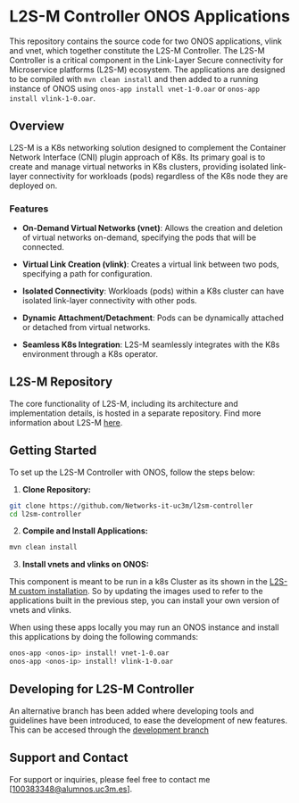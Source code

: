# L2S-M Controller ONOS Applications

This repository contains the source code for two ONOS applications, vlink and vnet, which together constitute the L2S-M Controller. The L2S-M Controller is a critical component in the Link-Layer Secure connectivity for Microservice platforms (L2S-M) ecosystem. The applications are designed to be compiled with `mvn clean install` and then added to a running instance of ONOS using `onos-app install vnet-1-0.oar` or `onos-app install vlink-1-0.oar`. 

## Overview

L2S-M is a K8s networking solution designed to complement the Container Network Interface (CNI) plugin approach of K8s. Its primary goal is to create and manage virtual networks in K8s clusters, providing isolated link-layer connectivity for workloads (pods) regardless of the K8s node they are deployed on.

### Features

- **On-Demand Virtual Networks (vnet)**: Allows the creation and deletion of virtual networks on-demand, specifying the pods that will be connected.

- **Virtual Link Creation (vlink)**: Creates a virtual link between two pods, specifying a path for configuration.

- **Isolated Connectivity**: Workloads (pods) within a K8s cluster can have isolated link-layer connectivity with other pods.

- **Dynamic Attachment/Detachment**: Pods can be dynamically attached or detached from virtual networks.

- **Seamless K8s Integration**: L2S-M seamlessly integrates with the K8s environment through a K8s operator.

## L2S-M Repository

The core functionality of L2S-M, including its architecture and implementation details, is hosted in a separate repository. Find more information about L2S-M [here](https://github.com/Networks-it-uc3m/L2S-M).

## Getting Started

To set up the L2S-M Controller with ONOS, follow the steps below:

1. **Clone Repository:**
```bash
git clone https://github.com/Networks-it-uc3m/l2sm-controller
cd l2sm-controller
```

2. **Compile and Install Applications:**
```bash
mvn clean install
```

3. **Install vnets and vlinks on ONOS:**

This component is meant to be run in a k8s Cluster as its shown in the [L2S-M custom installation](https://github.com/Networks-it-uc3m/L2S-M/tree/main/deployments/custom-installation). So by updating the images used to refer to the applications built in the previous step, you can install your own version of vnets and vlinks.

When using these apps locally you may run an ONOS instance and install this applications by doing the following commands:

```bash
onos-app <onos-ip> install! vnet-1-0.oar
onos-app <onos-ip> install! vlink-1-0.oar
```


## Developing for L2S-M Controller

An alternative branch has been added where developing tools and guidelines have been introduced, to ease the development of new features. This can be accesed through the [development branch](https://github.com/Networks-it-uc3m/l2sm-controller/tree/development)

<!-- ## License

This project is licensed under the [Apache 2.0 License](LICENSE.md). -->

## Support and Contact

For support or inquiries, please feel free to contact me [100383348@alumnos.uc3m.es].
